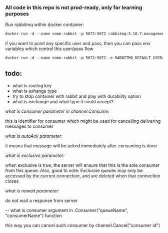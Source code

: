 ### All code in this repo is not prod-ready, only for learning purposes

Run rabbitmq within docker container:

```dockerfile
docker run -d --name some-rabbit -p 5672:5672 rabbitmq:3.10.7-management-alpine
```

if you want to point any specific user and pass, then you can pass env variables which control this user/pass flow

```dockerfile
docker run -d --name some-rabbit -p 5672:5672 -e RABBITMQ_DEFAULT_USER=someuser -e RABBITMQ_DEFAULT_PASS=somepass rabbitmq:3.10.7-management-alpine
```

## todo:
* what is routing key
* what is exhange type
* try to stop container with rabbit and play with durability option
* what is exchange and what type it could accept?

*what is consumer parameter in channel.Consume:*

this is identifier for consumer which might be used for cancelling delivering messages to consumer

*what is autoAck parameter:*

it means that message will be acked immediately after consuming is done

*what is exclusive parameter:*

when exclusive is true, the server will ensure that this is the sole consumer from this queue. Also, good to note: Exclusive queues may only be accessed by the current connection, and are deleted when that connection closes

*what is nowait parameter:*

do not wait a response from server

-- what is consumer argument in .Consumer("queueName", "consumerName") function

this way you can cancel such consumer by channel.Cancel("consumer id")



